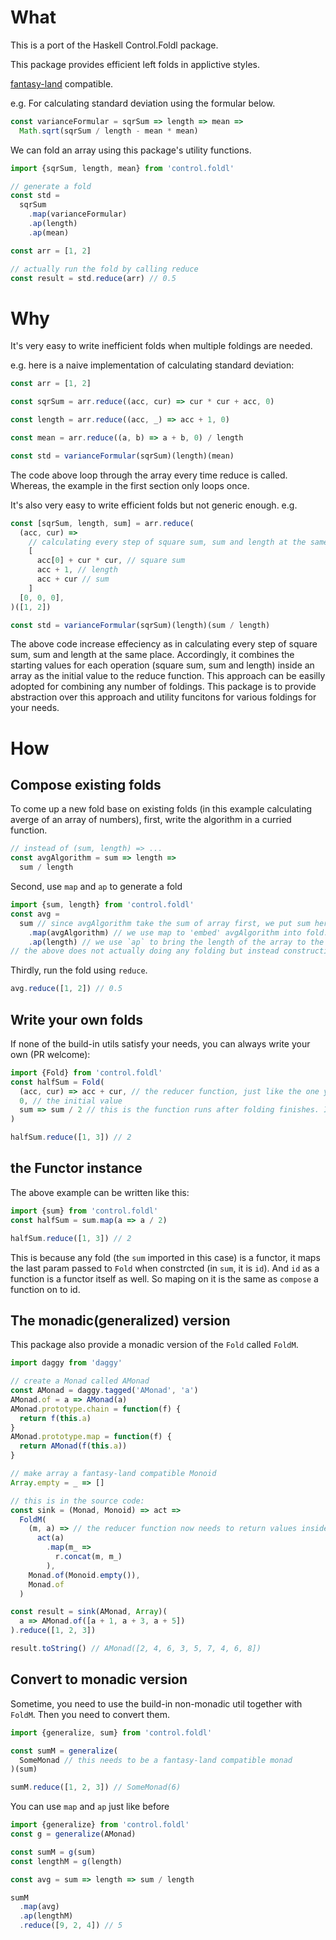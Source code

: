 # What
This is a port of the Haskell Control.Foldl package.

This package provides efficient left folds in applictive styles.

[fantasy-land](https://github.com/fantasyland/fantasy-land) compatible.

e.g. For calculating standard deviation using the formular below.
```js
const varianceFormular = sqrSum => length => mean =>
  Math.sqrt(sqrSum / length - mean * mean)
```
We can fold an array using this package's utility functions.
```js
import {sqrSum, length, mean} from 'control.foldl'

// generate a fold
const std =
  sqrSum
    .map(varianceFormular)
    .ap(length)
    .ap(mean)

const arr = [1, 2]

// actually run the fold by calling reduce
const result = std.reduce(arr) // 0.5
```

# Why
It's very easy to write inefficient folds when multiple foldings are needed.

e.g. here is a naive implementation of calculating standard deviation:
```js
const arr = [1, 2]

const sqrSum = arr.reduce((acc, cur) => cur * cur + acc, 0)

const length = arr.reduce((acc, _) => acc + 1, 0)

const mean = arr.reduce((a, b) => a + b, 0) / length

const std = varianceFormular(sqrSum)(length)(mean)
```
The code above loop through the array every time reduce is called.
Whereas, the example in the first section only loops once.

It's also very easy to write efficient folds but not generic enough.
e.g.
```js
const [sqrSum, length, sum] = arr.reduce(
  (acc, cur) =>
    // calculating every step of square sum, sum and length at the same place
    [
      acc[0] + cur * cur, // square sum
      acc + 1, // length
      acc + cur // sum
    ]
  [0, 0, 0],
)([1, 2])

const std = varianceFormular(sqrSum)(length)(sum / length)
```
The above code increase effeciency as in calculating every step of square sum, sum and length at the same place.
Accordingly, it combines the starting values for each operation (square sum, sum and length) inside an array as the initial value to the reduce function.
This approach can be easilly adopted for combining any number of foldings. This package is to provide abstraction over this approach and utility funcitons for various foldings for your needs.

# How
## Compose existing folds

To come up a new fold base on existing folds (in this example calculating averge of an array of numbers), first, write the algorithm in a curried function.
```js
// instead of (sum, length) => ...
const avgAlgorithm = sum => length =>
  sum / length
```
Second, use `map` and `ap` to generate a fold
```js
import {sum, length} from 'control.foldl'
const avg =
  sum // since avgAlgorithm take the sum of array first, we put sum here first
    .map(avgAlgorithm) // we use map to 'embed' avgAlgorithm into fold.
    .ap(length) // we use `ap` to bring the length of the array to the second argument of avgAlgorithm
// the above does not actually doing any folding but instead constructing the folding like the example under `Why` section to be triggered.
```
Thirdly, run the fold using `reduce`.
```js
avg.reduce([1, 2]) // 0.5
```
## Write your own folds
If none of the build-in utils satisfy your needs, you can always write your own (PR welcome):
```js
import {Fold} from 'control.foldl'
const halfSum = Fold(
  (acc, cur) => acc + cur, // the reducer function, just like the one you pass to Array.prototype.reduce but with only the first 2 arguments (no index as the 3rd argument)
  0, // the initial value
  sum => sum / 2 // this is the function runs after folding finishes. It receives the last accumulated value as input. The output will be the output when run the `reduce` method on `halfSum`.
)

halfSum.reduce([1, 3]) // 2
```
## the Functor instance
The above example can be written like this:
```js
import {sum} from 'control.foldl'
const halfSum = sum.map(a => a / 2)

halfSum.reduce([1, 3]) // 2
```
This is because any fold (the `sum` imported in this case) is a functor, it maps the last param passed to `Fold` when constrcted (in `sum`, it is `id`). And `id` as a function is a functor itself as well. So maping on it is the same as `compose` a function on to id.

## The monadic(generalized) version
This package also provide a monadic version of the `Fold` called `FoldM`.
```js
import daggy from 'daggy'

// create a Monad called AMonad
const AMonad = daggy.tagged('AMonad', 'a')
AMonad.of = a => AMonad(a)
AMonad.prototype.chain = function(f) {
  return f(this.a)
}
AMonad.prototype.map = function(f) {
  return AMonad(f(this.a))
}

// make array a fantasy-land compatible Monoid
Array.empty = _ => []

// this is in the source code:
const sink = (Monad, Monoid) => act =>
  FoldM(
    (m, a) => // the reducer function now needs to return values inside monadic context
      act(a)
        .map(m_ =>
          r.concat(m, m_)
        ),
    Monad.of(Monoid.empty()),
    Monad.of
  )

const result = sink(AMonad, Array)(
  a => AMonad.of([a + 1, a + 3, a + 5])
).reduce([1, 2, 3])

result.toString() // AMonad([2, 4, 6, 3, 5, 7, 4, 6, 8])
```

## Convert to monadic version
Sometime, you need to use the build-in non-monadic util together with `FoldM`. Then you need to convert them.
```js
import {generalize, sum} from 'control.foldl'

const sumM = generalize(
  SomeMonad // this needs to be a fantasy-land compatible monad
)(sum)

sumM.reduce([1, 2, 3]) // SomeMonad(6)
```
You can use `map` and `ap` just like before
```js
import {generalize} from 'control.foldl'
const g = generalize(AMonad)

const sumM = g(sum)
const lengthM = g(length)

const avg = sum => length => sum / length

sumM
  .map(avg)
  .ap(lengthM)
  .reduce([9, 2, 4]) // 5

```